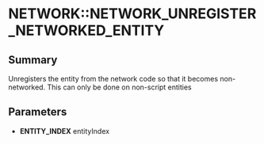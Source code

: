 # NETWORK::NETWORK_UNREGISTER_NETWORKED_ENTITY

## Summary
Unregisters the entity from the network code so that it becomes non-networked. This can only be done on non-script entities

## Parameters
* **ENTITY_INDEX** entityIndex
